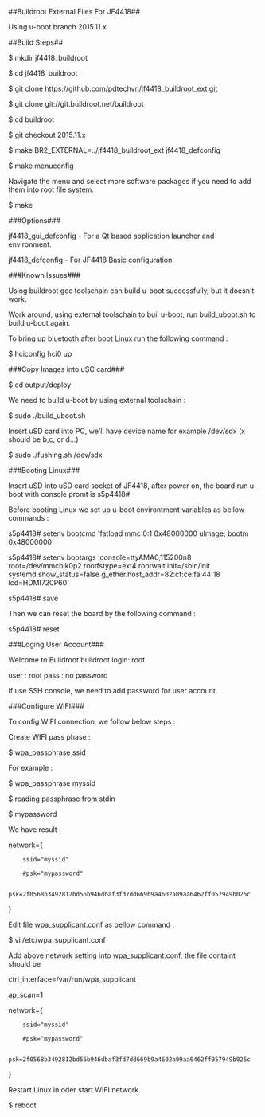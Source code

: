 ##Buildroot External Files For JF4418##
   
   Using u-boot branch 2015.11.x   
    
##Build Steps##

   $ mkdir jf4418_buildroot
   
   $ cd jf4418_buildroot
   
   $ git clone https://github.com/pdtechvn/jf4418_buildroot_ext.git
   
   $ git clone git://git.buildroot.net/buildroot
   
   $ cd buildroot
   
   $ git checkout 2015.11.x
   
   $ make BR2_EXTERNAL=../jf4418_buildroot_ext jf4418_defconfig    
   
   $ make menuconfig
   
   Navigate the menu and select more software packages if you need to add them into root file system.
   
   $ make 

###Options###

   jf4418_gui_defconfig - For a Qt based application launcher and environment.

   jf4418_defconfig     - For JF4418 Basic configuration.

###Known Issues###

   Using buildroot gcc toolschain can build u-boot successfully, but it doesn't work. 
   
   Work around, using external toolschain to buil u-boot, run build_uboot.sh to build u-boot again.

   To bring up bluetooth after boot Linux run the following command :
   
   $ hciconfig hci0 up
   
###Copy Images into uSC card###

   $ cd output/deploy
   
   We need to build u-boot by using external toolschain :
   
   $ sudo ./build_uboot.sh
   
   Insert uSD card into PC, we'll have device name for example /dev/sdx (x should be b,c, or d...)
   
   $ sudo ./fushing.sh /dev/sdx
   
###Booting Linux###

   Insert uSD into uSD card socket of JF4418, after power on, the board run u-boot with console promt is s5p4418#
   
   Before booting Linux we set up u-boot environtment variables as bellow commands :
   
   s5p4418# setenv bootcmd 'fatload mmc 0:1 0x48000000 uImage; bootm 0x48000000'
   
   s5p4418# setenv bootargs 'console=ttyAMA0,115200n8 root=/dev/mmcblk0p2 rootfstype=ext4 rootwait init=/sbin/init systemd.show_status=false g_ether.host_addr=82:cf:ce:fa:44:18 lcd=HDMI720P60'
   
   s5p4418# save

   Then we can reset the board by the following command :

   s5p4418# reset
   
###Loging User Account###

   Welcome to Buildroot
   buildroot login: root
   
   user : root
   pass : no password

   If use SSH console, we need to add password for user account.
   
###Configure WIFI###

   To config WIFI connection, we follow below steps :

   Create WIFI pass phase :

   $ wpa_passphrase ssid

   For example :

   $ wpa_passphrase myssid
   
   $ reading passphrase from stdin
   
   $ mypassword
   
   We have result :
   
   network={
   
        ssid="myssid"
        
        #psk="mypassword"
        
        psk=2f0568b3492812bd56b946dbaf3fd7dd669b9a4602a09aa6462ff057949b025c
        
   }

   Edit file wpa_supplicant.conf as bellow command :
   
   $ vi /etc/wpa_supplicant.conf
   
   Add above network setting into wpa_supplicant.conf, the file containt should be
   
   ctrl_interface=/var/run/wpa_supplicant
   
   ap_scan=1

   network={
   
        ssid="myssid"
        
        #psk="mypassword"
        
        psk=2f0568b3492812bd56b946dbaf3fd7dd669b9a4602a09aa6462ff057949b025c
        
   }

   Restart Linux in oder start WIFI network.

   $ reboot

   